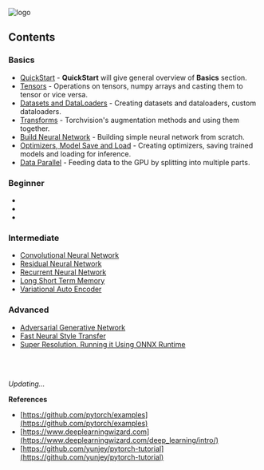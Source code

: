 ![logo](logo/pytorch_logo.svg)

## Contents

### Basics

- [QuickStart](tutorials/01-basics/01-quickstart/main.py) - **QuickStart** will give general overview of **Basics** section.
- [Tensors](tutorials/01-basics/02-tensors/main.py) - Operations on tensors, numpy arrays and casting them to tensor or vice versa.
- [Datasets and DataLoaders](tutorials/01-basics/03-dataset-dataloaders/main.py) - Creating datasets and dataloaders, custom dataloaders.
- [Transforms](tutorials/01-basics/04-transforms/main.py) - Torchvision's augmentation methods and using them together.
- [Build Neural Network](tutorials/01-basics/05-neural-network/main.py) - Building simple neural network from scratch.
- [Optimizers, Model Save and Load](tutorials/01-basics/06-optim-save-load/main.py) - Creating optimizers, saving trained models and loading for inference.
- [Data Parallel](tutorials/01-basics/07-data-parallel/main.py) - Feeding data to the GPU by splitting into multiple parts. 

### Beginner

- []()
- []()
- []()

### Intermediate

- [Convolutional Neural Network](tutorials/03-intermediate/01-convolutional-nn/main.py)
- [Residual Neural Network](tutorials/03-intermediate/02-deep-residual-nn/main.py)
- [Recurrent Neural Network](tutorials/03-intermediate/03-recurrent-nn/main.py)
- [Long Short Term Memory](tutorials/03-intermediate/04-lstm-network/main.py)
- [Variational Auto Encoder](tutorials/03-intermediate/05-var-auto-encode/main.py)

### Advanced

- [Adversarial Generative Network](https://github.com/yakhyo/DCGAN-pt)
- [Fast Neural Style Transfer](https://github.com/yakhyo/Fast-Neural-Style-Transfer)
- [Super Resolution. Running it Using ONNX Runtime](tutorials/04-advanced/03-super-resolution-onnx/main.py)

<br>
<br>

_Updating..._

**References**

- [https://github.com/pytorch/examples](https://github.com/pytorch/examples)
- [https://www.deeplearningwizard.com](https://www.deeplearningwizard.com/deep_learning/intro/)
- [https://github.com/yunjey/pytorch-tutorial](https://github.com/yunjey/pytorch-tutorial)
